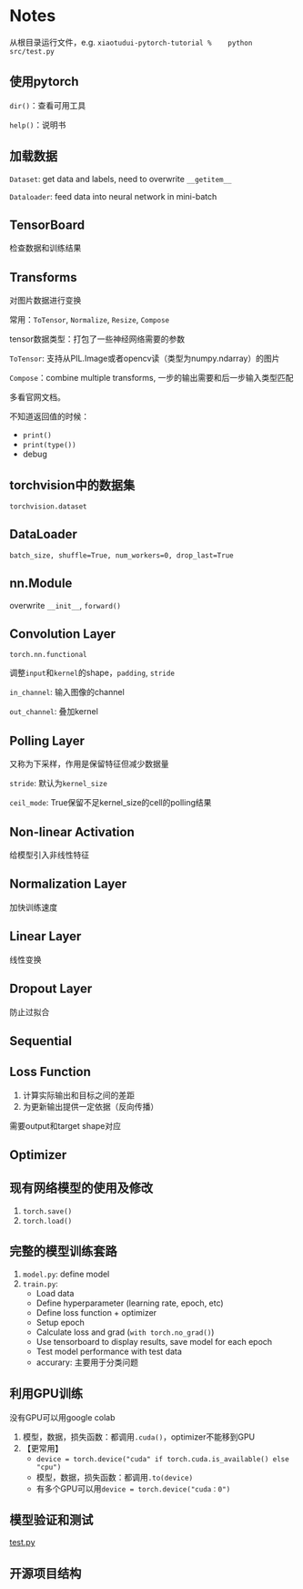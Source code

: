 # Notes

从根目录运行文件，e.g. `xiaotudui-pytorch-tutorial %    python src/test.py`

## 使用pytorch

`dir()`：查看可用工具

`help()`：说明书

## 加载数据

`Dataset`: get data and labels, need to overwrite `__getitem__`

`Dataloader`: feed data into neural network in mini-batch

## TensorBoard

检查数据和训练结果

## Transforms

对图片数据进行变换

常用：`ToTensor`, `Normalize`, `Resize`, `Compose`

tensor数据类型：打包了一些神经网络需要的参数

`ToTensor`: 支持从PIL.Image或者opencv读（类型为numpy.ndarray）的图片

`Compose`：combine multiple transforms, 一步的输出需要和后一步输入类型匹配

多看官网文档。

不知道返回值的时候：

- `print()`
- `print(type())`
- debug

## torchvision中的数据集

`torchvision.dataset`

## DataLoader

`batch_size, shuffle=True, num_workers=0, drop_last=True`

## nn.Module

overwrite `__init__`, `forward()`

## Convolution Layer

`torch.nn.functional`

调整`input`和`kernel`的shape，`padding`, `stride`

`in_channel`: 输入图像的channel

`out_channel`: 叠加kernel

## Polling Layer

又称为下采样，作用是保留特征但减少数据量

`stride`: 默认为`kernel_size`

`ceil_mode`: True保留不足kernel_size的cell的polling结果

## Non-linear Activation

给模型引入非线性特征

## Normalization Layer

加快训练速度

## Linear Layer

线性变换

## Dropout Layer

防止过拟合

## Sequential

## Loss Function

1. 计算实际输出和目标之间的差距
2. 为更新输出提供一定依据（反向传播）

需要output和target shape对应

## Optimizer

## 现有网络模型的使用及修改

1. `torch.save()`
2. `torch.load()`

## 完整的模型训练套路

1. `model.py`: define model
2. `train.py`:
    - Load data
    - Define hyperparameter (learning rate, epoch, etc) 
    - Define loss function + optimizer
    - Setup epoch
    - Calculate loss and grad (`with torch.no_grad()`)
    - Use tensorboard to display results, save model for each epoch
    - Test model performance with test data
    - accurary: 主要用于分类问题

## 利用GPU训练

没有GPU可以用google colab

1. 模型，数据，损失函数：都调用`.cuda()`，optimizer不能移到GPU
2. 【更常用】
    - `device = torch.device("cuda" if torch.cuda.is_available() else "cpu")`
    - 模型，数据，损失函数：都调用`.to(device)`
    - 有多个GPU可以用`device = torch.device("cuda：0")`

## 模型验证和测试

[test.py](src/test.py)

## 开源项目结构
